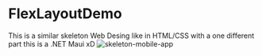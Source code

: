 # FlexLayoutDemo
This is a similar skeleton Web Desing like in HTML/CSS with a one different part this is a .NET Maui xD
![skeleton-mobile-app](https://github.com/nic00la1/FlexLayoutDemo/assets/99048749/5f37e968-e608-4dca-b277-b75818b239a4)
